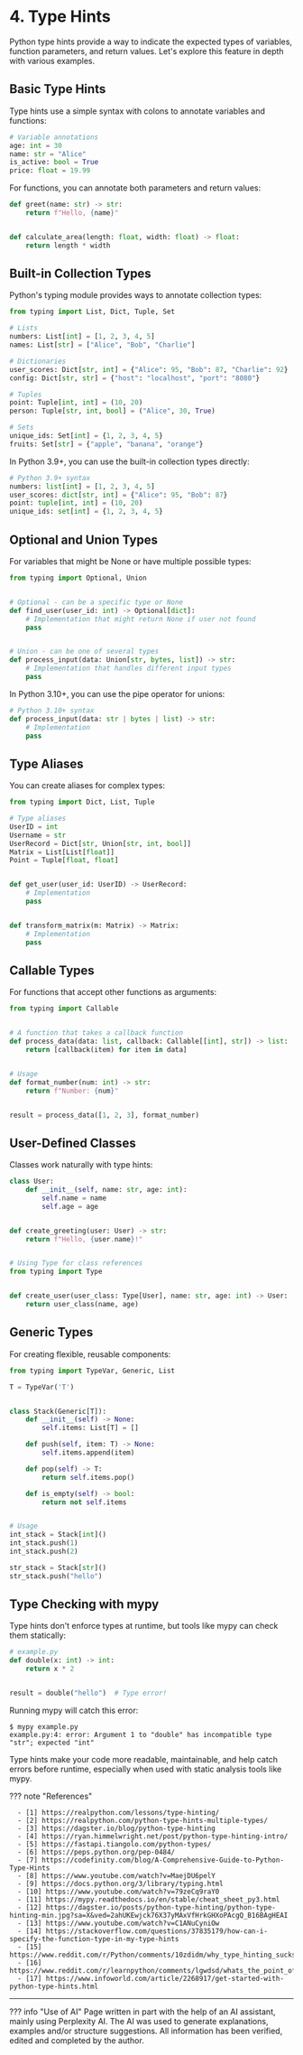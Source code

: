 # 4. Type Hints

Python type hints provide a way to indicate the expected types of variables, function parameters, and return values.
Let's explore this feature in depth with various examples.

## Basic Type Hints

Type hints use a simple syntax with colons to annotate variables and functions:

```python
# Variable annotations
age: int = 30
name: str = "Alice"
is_active: bool = True
price: float = 19.99
```

For functions, you can annotate both parameters and return values:

```python
def greet(name: str) -> str:
    return f"Hello, {name}"


def calculate_area(length: float, width: float) -> float:
    return length * width
```

## Built-in Collection Types

Python's typing module provides ways to annotate collection types:

```python
from typing import List, Dict, Tuple, Set

# Lists
numbers: List[int] = [1, 2, 3, 4, 5]
names: List[str] = ["Alice", "Bob", "Charlie"]

# Dictionaries
user_scores: Dict[str, int] = {"Alice": 95, "Bob": 87, "Charlie": 92}
config: Dict[str, str] = {"host": "localhost", "port": "8080"}

# Tuples
point: Tuple[int, int] = (10, 20)
person: Tuple[str, int, bool] = ("Alice", 30, True)

# Sets
unique_ids: Set[int] = {1, 2, 3, 4, 5}
fruits: Set[str] = {"apple", "banana", "orange"}
```

In Python 3.9+, you can use the built-in collection types directly:

```python
# Python 3.9+ syntax
numbers: list[int] = [1, 2, 3, 4, 5]
user_scores: dict[str, int] = {"Alice": 95, "Bob": 87}
point: tuple[int, int] = (10, 20)
unique_ids: set[int] = {1, 2, 3, 4, 5}
```

## Optional and Union Types

For variables that might be None or have multiple possible types:

```python
from typing import Optional, Union


# Optional - can be a specific type or None
def find_user(user_id: int) -> Optional[dict]:
    # Implementation that might return None if user not found
    pass


# Union - can be one of several types
def process_input(data: Union[str, bytes, list]) -> str:
    # Implementation that handles different input types
    pass
```

In Python 3.10+, you can use the pipe operator for unions:

```python
# Python 3.10+ syntax
def process_input(data: str | bytes | list) -> str:
    # Implementation
    pass
```

## Type Aliases

You can create aliases for complex types:

```python
from typing import Dict, List, Tuple

# Type aliases
UserID = int
Username = str
UserRecord = Dict[str, Union[str, int, bool]]
Matrix = List[List[float]]
Point = Tuple[float, float]


def get_user(user_id: UserID) -> UserRecord:
    # Implementation
    pass


def transform_matrix(m: Matrix) -> Matrix:
    # Implementation
    pass
```

## Callable Types

For functions that accept other functions as arguments:

```python
from typing import Callable


# A function that takes a callback function
def process_data(data: list, callback: Callable[[int], str]) -> list:
    return [callback(item) for item in data]


# Usage
def format_number(num: int) -> str:
    return f"Number: {num}"


result = process_data([1, 2, 3], format_number)
```

## User-Defined Classes

Classes work naturally with type hints:

```python
class User:
    def __init__(self, name: str, age: int):
        self.name = name
        self.age = age


def create_greeting(user: User) -> str:
    return f"Hello, {user.name}!"


# Using Type for class references
from typing import Type


def create_user(user_class: Type[User], name: str, age: int) -> User:
    return user_class(name, age)
```

## Generic Types

For creating flexible, reusable components:

```python
from typing import TypeVar, Generic, List

T = TypeVar('T')


class Stack(Generic[T]):
    def __init__(self) -> None:
        self.items: List[T] = []

    def push(self, item: T) -> None:
        self.items.append(item)

    def pop(self) -> T:
        return self.items.pop()

    def is_empty(self) -> bool:
        return not self.items


# Usage
int_stack = Stack[int]()
int_stack.push(1)
int_stack.push(2)

str_stack = Stack[str]()
str_stack.push("hello")
```

## Type Checking with mypy

Type hints don't enforce types at runtime, but tools like mypy can check them statically:

```python
# example.py
def double(x: int) -> int:
    return x * 2


result = double("hello")  # Type error!
```

Running mypy will catch this error:

```
$ mypy example.py
example.py:4: error: Argument 1 to "double" has incompatible type "str"; expected "int"
```

Type hints make your code more readable, maintainable, and help catch errors before runtime, especially when used with
static analysis tools like mypy.

??? note "References"

      - [1] https://realpython.com/lessons/type-hinting/ 
      - [2] https://realpython.com/python-type-hints-multiple-types/
      - [3] https://dagster.io/blog/python-type-hinting
      - [4] https://ryan.himmelwright.net/post/python-type-hinting-intro/
      - [5] https://fastapi.tiangolo.com/python-types/
      - [6] https://peps.python.org/pep-0484/
      - [7] https://codefinity.com/blog/A-Comprehensive-Guide-to-Python-Type-Hints
      - [8] https://www.youtube.com/watch?v=MaejDU6pelY
      - [9] https://docs.python.org/3/library/typing.html
      - [10] https://www.youtube.com/watch?v=79zeCq9raY0
      - [11] https://mypy.readthedocs.io/en/stable/cheat_sheet_py3.html
      - [12] https://dagster.io/posts/python-type-hinting/python-type-hinting-min.jpg?sa=X&ved=2ahUKEwjck76X37yMAxVfHrkGHXoPAcgQ_B16BAgHEAI
      - [13] https://www.youtube.com/watch?v=C1ANuCyniOw
      - [14] https://stackoverflow.com/questions/37835179/how-can-i-specify-the-function-type-in-my-type-hints
      - [15] https://www.reddit.com/r/Python/comments/10zdidm/why_type_hinting_sucks/
      - [16] https://www.reddit.com/r/learnpython/comments/lgwdsd/whats_the_point_of_type_hints_in_python/
      - [17] https://www.infoworld.com/article/2268917/get-started-with-python-type-hints.html

---------------

??? info "Use of AI"
        Page written in part with the help of an AI assistant, mainly using Perplexity AI. The AI was used to generate
        explanations, examples and/or structure suggestions. All information has been verified, edited and completed by the
        author.